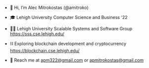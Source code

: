 - 👋 Hi, I’m Alec Mitrokostas (@amitroko)

- 🎓 Lehigh University Computer Science and Business '22
- 👨‍💻 Lehigh University Scalable Systems and Software Group https://sss.cse.lehigh.edu/
- ⛓️ Exploring blockchain development and cryptocurrency https://blockchain.cse.lehigh.edu/
- 📧 Reach me at apm322@gmail.com or apmitrokostas@gmail.com
